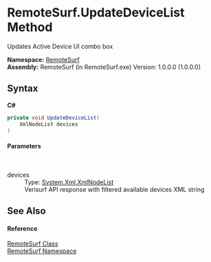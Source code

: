 # RemoteSurf.UpdateDeviceList Method 
 

Updates Active Device UI combo box

**Namespace:**&nbsp;<a href="N_RemoteSurf">RemoteSurf</a><br />**Assembly:**&nbsp;RemoteSurf (in RemoteSurf.exe) Version: 1.0.0.0 (1.0.0.0)

## Syntax

**C#**<br />
``` C#
private void UpdateDeviceList(
	XmlNodeList devices
)
```


#### Parameters
&nbsp;<dl><dt>devices</dt><dd>Type: <a href="http://msdn2.microsoft.com/en-us/library/9abwaty7" target="_blank">System.Xml.XmlNodeList</a><br />Verisurf API response with filtered available devices XML string</dd></dl>

## See Also


#### Reference
<a href="T_RemoteSurf_RemoteSurf">RemoteSurf Class</a><br /><a href="N_RemoteSurf">RemoteSurf Namespace</a><br />